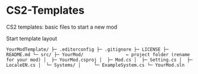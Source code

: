 # CS2-Templates
CS2 templates: basic files to start a new mod

Start template layout

`YourModTemplate/
├─ .editorconfig
├─ .gitignore
├─ LICENSE
├─ README.md
└─ src/
   ├─ YourMod/                ← project folder (rename for your mod)
   │  ├─ YourMod.csproj
   │  ├─ Mod.cs
   │  ├─ Setting.cs
   │  ├─ LocaleEN.cs
   │  └─ Systems/
   │     └─ ExampleSystem.cs
   └─ YourMod.sln`

